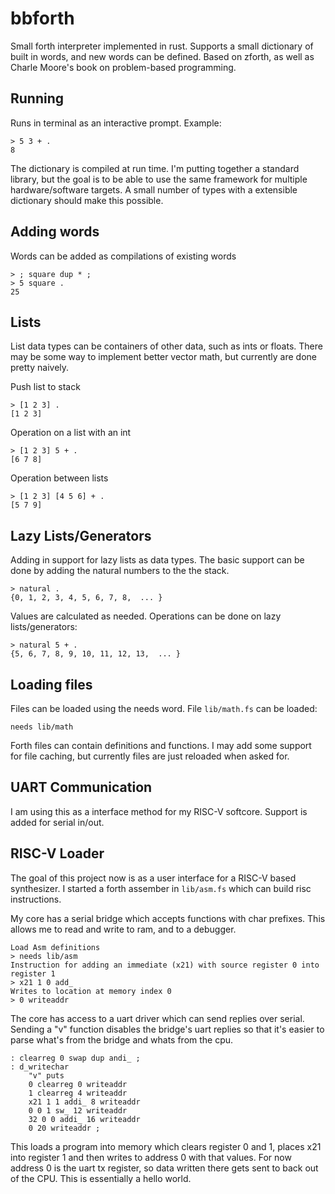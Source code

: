 # bbforth

Small forth interpreter implemented in rust. Supports a small dictionary of built in words, and new words can be defined. 
Based on zforth, as well as Charle Moore's book on problem-based programming.

## Running

Runs in terminal as an interactive prompt. Example:

```
> 5 3 + .
8
```

The dictionary is compiled at run time. I'm putting together a standard library, but the goal is to be able to use the same framework for multiple hardware/software targets. A small number of types with a extensible dictionary should make this possible.

## Adding words

Words can be added as compilations of existing words

```
> ; square dup * ;
> 5 square .
25
```

## Lists

List data types can be containers of other data, such as ints or floats. There may be some way to implement better vector math, but currently are done pretty naively.

Push list to stack

```
> [1 2 3] .
[1 2 3]
```

Operation on a list with an int

```
> [1 2 3] 5 + .
[6 7 8]
```

Operation between lists

```
> [1 2 3] [4 5 6] + .
[5 7 9]
```

## Lazy Lists/Generators

Adding in support for lazy lists as data types. The basic support can be done by adding the natural numbers to the the stack.

```
> natural .
{0, 1, 2, 3, 4, 5, 6, 7, 8,  ... }
```

Values are calculated as needed. Operations can be done on lazy lists/generators:

```
> natural 5 + .
{5, 6, 7, 8, 9, 10, 11, 12, 13,  ... }
```

## Loading files

Files can be loaded using the needs word. File `lib/math.fs` can be loaded:

```
needs lib/math
```

Forth files can contain definitions and functions. I may add some support for file caching, but currently files are just reloaded when asked for.

## UART Communication

I am using this as a interface method for my RISC-V softcore. Support is added for serial in/out.

## RISC-V Loader

The goal of this project now is as a user interface for a RISC-V based synthesizer. I started a forth assember in `lib/asm.fs` which can build risc instructions.

My core has a serial bridge which accepts functions with char prefixes. This allows me to read and write to ram, and to a debugger.

```
Load Asm definitions
> needs lib/asm
Instruction for adding an immediate (x21) with source register 0 into register 1
> x21 1 0 add_
Writes to location at memory index 0
> 0 writeaddr
```

The core has access to a uart driver which can send replies over serial. Sending a "v" function disables the bridge's uart replies so that it's easier to parse what's from the bridge and whats from the cpu.

```
: clearreg 0 swap dup andi_ ;
: d_writechar
    "v" puts
    0 clearreg 0 writeaddr
    1 clearreg 4 writeaddr
    x21 1 1 addi_ 8 writeaddr
    0 0 1 sw_ 12 writeaddr
    32 0 0 addi_ 16 writeaddr
    0 20 writeaddr ;
```

This loads a program into memory which clears register 0 and 1, places x21 into register 1 and then writes to address 0 with that values. For now address 0 is the uart tx register, so data written there gets sent to back out of the CPU. This is essentially a hello world.